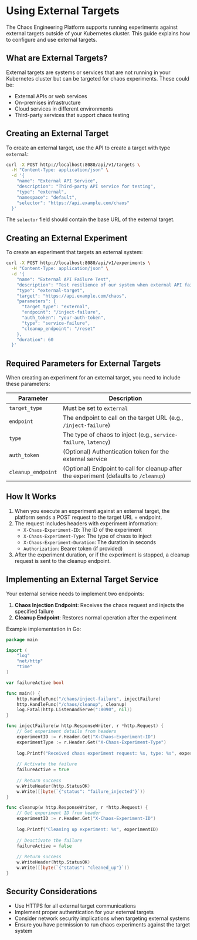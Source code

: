 # Using External Targets

The Chaos Engineering Platform supports running experiments against external targets outside of your Kubernetes cluster. This guide explains how to configure and use external targets.

## What are External Targets?

External targets are systems or services that are not running in your Kubernetes cluster but can be targeted for chaos experiments. These could be:

- External APIs or web services
- On-premises infrastructure
- Cloud services in different environments
- Third-party services that support chaos testing

## Creating an External Target

To create an external target, use the API to create a target with type `external`:

```bash
curl -X POST http://localhost:8080/api/v1/targets \
  -H "Content-Type: application/json" \
  -d '{
    "name": "External API Service",
    "description": "Third-party API service for testing",
    "type": "external",
    "namespace": "default",
    "selector": "https://api.example.com/chaos"
  }'
```

The `selector` field should contain the base URL of the external target.

## Creating an External Experiment

To create an experiment that targets an external system:

```bash
curl -X POST http://localhost:8080/api/v1/experiments \
  -H "Content-Type: application/json" \
  -d '{
    "name": "External API Failure Test",
    "description": "Test resilience of our system when external API fails",
    "type": "external-target",
    "target": "https://api.example.com/chaos",
    "parameters": {
      "target_type": "external",
      "endpoint": "/inject-failure",
      "auth_token": "your-auth-token",
      "type": "service-failure",
      "cleanup_endpoint": "/reset"
    },
    "duration": 60
  }'
```

## Required Parameters for External Targets

When creating an experiment for an external target, you need to include these parameters:

| Parameter | Description |
|-----------|-------------|
| `target_type` | Must be set to `external` |
| `endpoint` | The endpoint to call on the target URL (e.g., `/inject-failure`) |
| `type` | The type of chaos to inject (e.g., `service-failure`, `latency`) |
| `auth_token` | (Optional) Authentication token for the external service |
| `cleanup_endpoint` | (Optional) Endpoint to call for cleanup after the experiment (defaults to `/cleanup`) |

## How It Works

1. When you execute an experiment against an external target, the platform sends a POST request to the target URL + endpoint.
2. The request includes headers with experiment information:
   - `X-Chaos-Experiment-ID`: The ID of the experiment
   - `X-Chaos-Experiment-Type`: The type of chaos to inject
   - `X-Chaos-Experiment-Duration`: The duration in seconds
   - `Authorization`: Bearer token (if provided)
3. After the experiment duration, or if the experiment is stopped, a cleanup request is sent to the cleanup endpoint.

## Implementing an External Target Service

Your external service needs to implement two endpoints:

1. **Chaos Injection Endpoint**: Receives the chaos request and injects the specified failure
2. **Cleanup Endpoint**: Restores normal operation after the experiment

Example implementation in Go:

```go
package main

import (
	"log"
	"net/http"
	"time"
)

var failureActive bool

func main() {
	http.HandleFunc("/chaos/inject-failure", injectFailure)
	http.HandleFunc("/chaos/cleanup", cleanup)
	log.Fatal(http.ListenAndServe(":8090", nil))
}

func injectFailure(w http.ResponseWriter, r *http.Request) {
	// Get experiment details from headers
	experimentID := r.Header.Get("X-Chaos-Experiment-ID")
	experimentType := r.Header.Get("X-Chaos-Experiment-Type")
	
	log.Printf("Received chaos experiment request: %s, type: %s", experimentID, experimentType)
	
	// Activate the failure
	failureActive = true
	
	// Return success
	w.WriteHeader(http.StatusOK)
	w.Write([]byte(`{"status": "failure_injected"}`))
}

func cleanup(w http.ResponseWriter, r *http.Request) {
	// Get experiment ID from header
	experimentID := r.Header.Get("X-Chaos-Experiment-ID")
	
	log.Printf("Cleaning up experiment: %s", experimentID)
	
	// Deactivate the failure
	failureActive = false
	
	// Return success
	w.WriteHeader(http.StatusOK)
	w.Write([]byte(`{"status": "cleaned_up"}`))
}
```

## Security Considerations

- Use HTTPS for all external target communications
- Implement proper authentication for your external targets
- Consider network security implications when targeting external systems
- Ensure you have permission to run chaos experiments against the target system